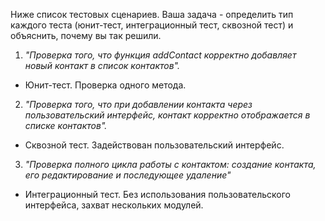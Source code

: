 Ниже список тестовых сценариев. Ваша задача - определить тип каждого теста (юнит-тест, интеграционный тест, сквозной тест) и объяснить, почему вы так решили.

1) _"Проверка того, что функция addContact корректно добавляет новый контакт в список контактов"._
* Юнит-тест. Проверка одного метода.
2) _"Проверка того, что при добавлении контакта через пользовательский интерфейс, контакт корректно отображается в списке контактов"._
* Сквозной тест. Задействован пользовательский интерфейс.
3) _"Проверка полного цикла работы с контактом: создание контакта, его редактирование и последующее удаление"_
* Интеграционный тест. Без использования пользовательского интерфейса, захват нескольких модулей.